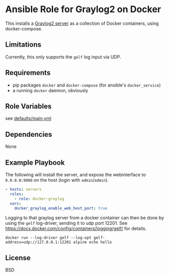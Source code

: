 Ansible Role for Graylog2 on Docker
===================================

This installs a [Graylog2 server](https://github.com/Graylog2/graylog2-server)
as a collection of Docker containers, using docker-compose.

Limitations
-----------

Currently, this only supports the `gelf` log input via UDP.

Requirements
------------

* pip packages `docker` and `docker-compose` (for ansible's `docker_service`)
* a running `docker` daemon, obviously

Role Variables
--------------

see [defaults/main.yml](defaults/main.yml)

Dependencies
------------

None

Example Playbook
----------------

The following will install the server, and expose the webinterface to
`0.0.0.0:9000` on the host (login with `admin`/`admin`).

```yaml
- hosts: servers
  roles:
    - role: docker-graylog
  vars:
    docker_graylog_enable_web_host_port: true
```

Logging to that graylog server from a docker container can then be done by
using the `gelf` log-driver, sending it to udp port 12201.
See https://docs.docker.com/config/containers/logging/gelf/ for details.

`docker run --log-driver gelf --log-opt gelf-address=udp://127.0.0.1:12201 alpine echo hello`

License
-------

BSD
